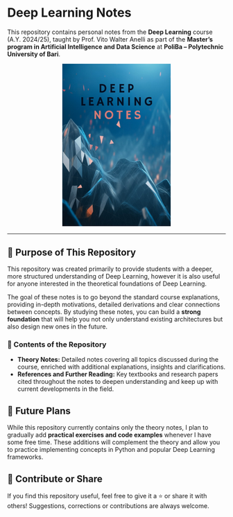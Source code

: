 # Deep Learning Notes  

This repository contains personal notes from the **Deep Learning** course (A.Y. 2024/25), taught by Prof. Vito Walter Anelli as part of the **Master’s program in Artificial Intelligence and Data Science** at **PoliBa – Polytechnic University of Bari**.

<p align="center">
  <img src="imgs/cover.jpg" alt="Notes Cover" width="250"/>
</p>


---

## 🚀 Purpose of This Repository  

This repository was created primarily to provide students with a deeper, more structured understanding of Deep Learning, however it is also useful for anyone interested in the theoretical foundations of Deep Learning.

The goal of these notes is to go beyond the standard course explanations, providing in-depth motivations, detailed derivations and clear connections between concepts. By studying these notes, you can build a **strong foundation** that will help you not only understand existing architectures but also design new ones in the future.


### 📖 Contents of the Repository  

- **Theory Notes:** Detailed notes covering all topics discussed during the course, enriched with additional explanations, insights and clarifications.  
- **References and Further Reading:** Key textbooks and research papers cited throughout the notes to deepen understanding and keep up with current developments in the field.


## 📅 Future Plans  

While this repository currently contains only the theory notes, I plan to gradually add **practical exercises and code examples** whenever I have some free time. These additions will complement the theory and allow you to practice implementing concepts in Python and popular Deep Learning frameworks.


## 🌟 Contribute or Share  

If you find this repository useful, feel free to give it a ⭐ or share it with others! Suggestions, corrections or contributions are always welcome.
